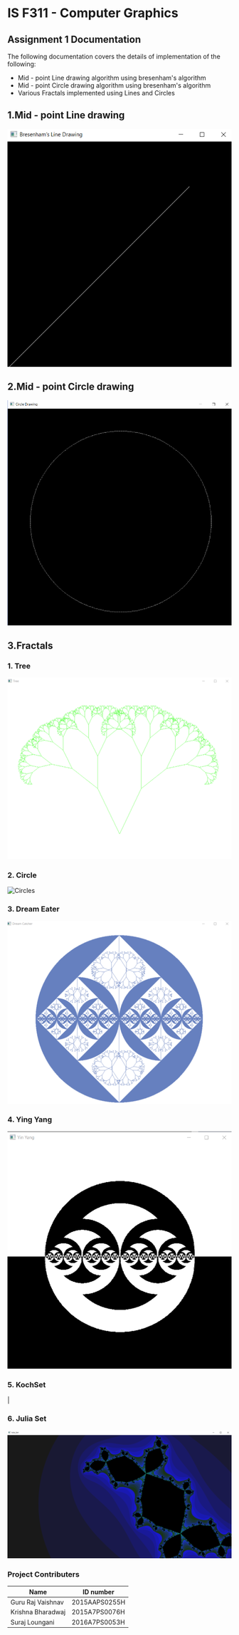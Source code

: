 # IS F311 - Computer Graphics
## Assignment 1 Documentation
The following documentation covers the details of implementation of the following:
- Mid - point Line drawing algorithm using bresenham's algorithm
- Mid - point Circle drawing algorithm using bresenham's algorithm
- Various Fractals implemented using Lines and Circles


## 1.Mid - point Line drawing
![Line](https://github.com/guru-raj/documentation_assignment1/blob/master/line.png)
## 2.Mid - point Circle drawing
![Circle](https://github.com/guru-raj/documentation_assignment1/blob/master/circle.png)
## 3.Fractals
### 1. Tree
![Tree](https://github.com/guru-raj/documentation_assignment1/blob/master/tree.png)
### 2. Circle
![Circles](https://github.com/guru-raj/documentation_assignment1/blob/master/circles.png)
### 3. Dream Eater
![Dream Eater](https://github.com/guru-raj/documentation_assignment1/blob/master/dreamEater.png)
### 4. Ying Yang
![Ying Yang](https://github.com/guru-raj/documentation_assignment1/blob/master/yingYang.png)
### 5. KochSet
|
### 6. Julia Set
![Julia Set](https://github.com/guru-raj/documentation_assignment1/blob/master/juliaSet.png)


### Project Contributers
|Name             |ID number    |
|-----------------|-------------|
|Guru Raj Vaishnav|2015AAPS0255H|
|Krishna Bharadwaj|2015A7PS0076H|
|Suraj Loungani   |2016A7PS0053H|
